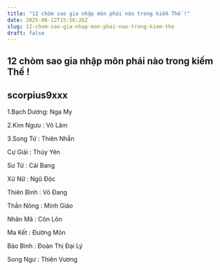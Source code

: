```yaml
---
title: "12 chòm sao gia nhập môn phái nào trong kiếm Thế !"
date: 2025-06-12T15:56:26Z
slug: 12-chom-sao-gia-nhap-mon-phai-nao-trong-kiem-the
draft: false
---
```


## 12 chòm sao gia nhập môn phái nào trong kiếm Thế !

## scorpius9xxx

1.Bạch Dương: Nga My 

2.Kim Ngưu : Võ Lâm



3.Song Tử : Thiên Nhẫn


Cự Giải : Thúy Yên


Sư Tử : Cái Bang


Xử Nữ : Ngũ Độc


Thiên Bình : Võ Đang


Thần Nông : Minh Giáo 


Nhân Mã : Côn Lôn


Ma Kết : Đường Môn


Bảo Bình : Đoàn Thị Đại Lý 


Song Ngư : Thiên Vương